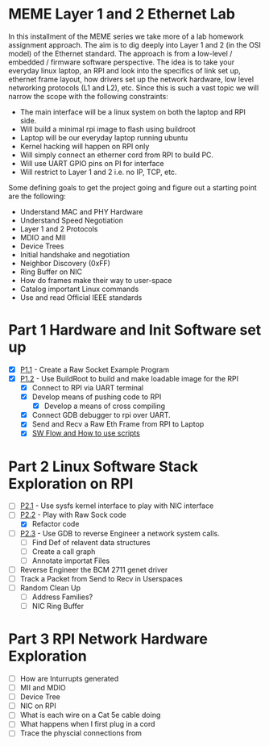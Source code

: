 # MEME Layer 1 and 2 Ethernet Lab

In this installment of the MEME series we take more of a lab homework assignment approach. The aim is to dig deeply into Layer 1 and 2 (in the OSI model) of the Ethernet standard. The approach is from a low-level / embedded / firmware software perspective. The idea is to take your everyday linux laptop, an RPI and look into the specifics of link set up, ethernet frame layout, how drivers set up the network hardware, low level networking protocols (L1 and L2), etc. Since this is such a vast topic we will narrow the scope with the following constraints:

* The main interface will be a linux system on both the laptop and RPI side.
* Will build a minimal rpi image to flash using buildroot
* Laptop will be our everyday laptop running ubuntu
* Kernel hacking will happen on RPI only
* Will simply connect an etherner cord from RPI to build PC.
* Will use UART GPIO pins on PI for interface
* Will restrict to Layer 1 and 2 i.e. no IP, TCP, etc.

Some defining goals to get the project going and figure out a starting point are the following:

* Understand MAC and PHY Hardware
* Understand Speed Negotiation
* Layer 1 and 2 Protocols
* MDIO and MII
* Device Trees
* Initial handshake and negotiation
* Neighbor Discovery (0xFF)
* Ring Buffer on NIC
* How do frames make their way to user-space
* Catalog important Linux commands
* Use and read Official IEEE standards

# Part 1 Hardware and Init Software set up

* [X] [P1.1](./P1.1/) - Create a Raw Socket Example Program
* [X] [P1.2](./P1.2/) - Use BuildRoot to build and make loadable image for the RPI
    * [X] Connect to RPI via UART terminal
    * [X] Develop means of pushing code to RPI
        * [X] Develop a means of cross compiling
    * [X] Connect GDB debugger to rpi over UART.
    * [X] Send and Recv a Raw Eth Frame from RPI to Laptop
    * [X] [SW Flow and How to use scripts](./P1.2/README.md#sw-flow)

# Part 2 Linux Software Stack Exploration on RPI

* [ ] [P2.1](./P2.1/) - Use sysfs kernel interface to play with NIC interface
* [ ] [P2.2](./P2.2/) - Play with Raw Sock code
    * [X] Refactor code
* [ ] [P2.3](./P2.3/) - Use GDB to reverse Engineer a network system calls.
    * [ ] Find Def of relavent data structures
    * [ ] Create a call graph
    * [ ] Annotate importat Files
* [ ] Reverse Engineer the BCM 2711 genet driver
* [ ] Track a Packet from Send to Recv in Userspaces
* [ ] Random Clean Up
    * [ ] Address Families?
    * [ ] NIC Ring Buffer

# Part 3 RPI Network Hardware Exploration

* [ ] How are Inturrupts generated
* [ ] MII and MDIO
* [ ] Device Tree
* [ ] NIC on RPI
* [ ] What is each wire on a Cat 5e cable doing
* [ ] What happens when I first plug in a cord
* [ ] Trace the physcial connections from